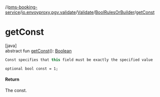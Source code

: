 //[pms-booking-service](../../../../index.md)/[io.envoyproxy.pgv.validate](../../index.md)/[Validate](../index.md)/[BoolRulesOrBuilder](index.md)/[getConst](get-const.md)

# getConst

[java]\
abstract fun [getConst](get-const.md)(): [Boolean](https://kotlinlang.org/api/core/kotlin-stdlib/kotlin/-boolean/index.html)

```kotlin
Const specifies that this field must be exactly the specified value

```
`optional bool const = 1;`

#### Return

The const.